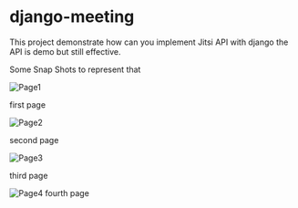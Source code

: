 # django-meeting
This project demonstrate how can you implement Jitsi API with django
the API is demo but still effective.

Some Snap Shots to represent that

![Page1](django-meeting/images/firstpage.png?raw=true "snap of -page1")

first page

![Page2](django-meeting/images/secondpage.png?raw=true "snap of -page2")

second page

![Page3](django-meeting/images/thirdpage.png?raw=true "snap of -page3")

third page

![Page4](django-meeting/images/fourthpage.png?raw=true "snap of -page4")
fourth page
